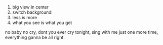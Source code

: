 ﻿1. big view in center
2. switch background
3. less is more
4. what you see is what you get


no baby no cry, dont you ever cry tonight, sing with me just one more time, everything ganna be all right.